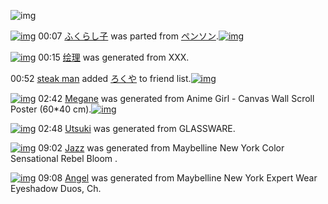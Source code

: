 ![img](http://gdrive-cdn.herokuapp.com/537b65a5bc09f0000721dda7/512px-barcode.png)

[![img](http://www.deviantsart.com/btbu21.png)](http://www.barcodekanojo.com/kanojo/3192313/%E3%81%B5%E3%81%8F%E3%82%89%E3%81%97%E5%AD%90) 00:07 [ふくらし子](http://www.barcodekanojo.com/kanojo/3192313/%E3%81%B5%E3%81%8F%E3%82%89%E3%81%97%E5%AD%90) was parted from [ペンソン](http://www.barcodekanojo.com/kanojo/3192313/%E3%81%B5%E3%81%8F%E3%82%89%E3%81%97%E5%AD%90).[![img](http://www.deviantsart.com/h34hpi.jpeg)](http://www.barcodekanojo.com/user/225376/%E3%83%9A%E3%83%B3%E3%82%BD%E3%83%B3) 

[![img](http://www.deviantsart.com/1ogh344.png)](http://www.barcodekanojo.com/kanojo/3193081/%E7%BB%98%E7%90%86) 00:15 [绘理](http://www.barcodekanojo.com/kanojo/3193081/%E7%BB%98%E7%90%86) was generated from XXX.

00:52 [steak man](http://www.barcodekanojo.com/user/489013/steak%20man) added [ろくや](http://www.barcodekanojo.com/kanojo/644898/%E3%82%8D%E3%81%8F%E3%82%84) to friend list.[![img](http://www.deviantsart.com/2ff76pc.png)](http://www.barcodekanojo.com/kanojo/644898/%E3%82%8D%E3%81%8F%E3%82%84) 

[![img](http://www.deviantsart.com/dajum1.png)](http://www.barcodekanojo.com/kanojo/3193082/Megane) 02:42 [Megane](http://www.barcodekanojo.com/kanojo/3193082/Megane) was generated from Anime Girl - Canvas Wall Scroll Poster (60*40 cm).[![img](http://www.deviantsart.com/3qji31f.jpeg)](http://www.barcodekanojo.com/product_images/barcode/6018717/1425058915/50x50xAnime,P20Girl,P20-,P20Canvas,P20Wall,P20Scroll,P20Poster,P20,P2860,P2A40,P20cm,P29.jpg,qw=88,ah=88.pagespeed.ic.jCU8kfY5Nq.jpg) 

[![img](http://www.deviantsart.com/1ac5c0q.png)](http://www.barcodekanojo.com/kanojo/3193083/Utsuki) 02:48 [Utsuki](http://www.barcodekanojo.com/kanojo/3193083/Utsuki) was generated from GLASSWARE.

[![img](http://www.deviantsart.com/3uokuk8.png)](http://www.barcodekanojo.com/kanojo/3193084/Jazz) 09:02 [Jazz](http://www.barcodekanojo.com/kanojo/3193084/Jazz) was generated from Maybelline New York Color Sensational Rebel Bloom .

[![img](http://www.deviantsart.com/3m34nmf.png)](http://www.barcodekanojo.com/kanojo/3193085/Angel) 09:08 [Angel](http://www.barcodekanojo.com/kanojo/3193085/Angel) was generated from Maybelline New York Expert Wear Eyeshadow Duos, Ch.

